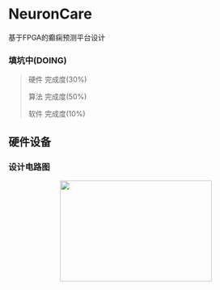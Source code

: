 # NeuronCare
基于FPGA的癫痫预测平台设计

### 填坑中(DOING)

>硬件
> 完成度(30%)
>
>算法
> 完成度(50%)
>
>软件
> 完成度(10%)

## 硬件设备
### 设计电路图
<div align=center><img width="300" height="200" src="http://ol7p21r3m.bkt.clouddn.com/CircuitBCI.png"/></div>